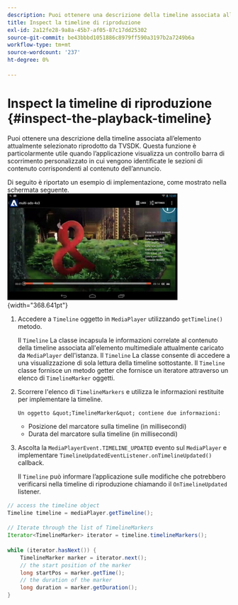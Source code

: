 ```yaml
---
description: Puoi ottenere una descrizione della timeline associata all’elemento attualmente selezionato riprodotto da TVSDK. Questa funzione è particolarmente utile quando l’applicazione visualizza un controllo barra di scorrimento personalizzato in cui vengono identificate le sezioni di contenuto corrispondenti al contenuto dell’annuncio.
title: Inspect la timeline di riproduzione
exl-id: 2a12fe28-9a8a-45b7-af05-87c17dd25302
source-git-commit: be43bbbd1051886c8979ff590a3197b2a7249b6a
workflow-type: tm+mt
source-wordcount: '237'
ht-degree: 0%

---
```


# Inspect la timeline di riproduzione {#inspect-the-playback-timeline}

Puoi ottenere una descrizione della timeline associata all’elemento attualmente selezionato riprodotto da TVSDK. Questa funzione è particolarmente utile quando l’applicazione visualizza un controllo barra di scorrimento personalizzato in cui vengono identificate le sezioni di contenuto corrispondenti al contenuto dell’annuncio.

Di seguito è riportato un esempio di implementazione, come mostrato nella schermata seguente.  ![](assets/inspect-playback.jpg){width="368.641pt"}

1. Accedere a `Timeline` oggetto in `MediaPlayer` utilizzando `getTimeline()` metodo.

   Il `Timeline` La classe incapsula le informazioni correlate al contenuto della timeline associata all&#39;elemento multimediale attualmente caricato da `MediaPlayer` dell&#39;istanza. Il `Timeline` La classe consente di accedere a una visualizzazione di sola lettura della timeline sottostante. Il `Timeline` classe fornisce un metodo getter che fornisce un iteratore attraverso un elenco di `TimelineMarker` oggetti.

1. Scorrere l&#39;elenco di `TimelineMarkers` e utilizza le informazioni restituite per implementare la timeline.

       Un oggetto &quot;TimelineMarker&quot; contiene due informazioni:
   
   * Posizione del marcatore sulla timeline (in millisecondi)
   * Durata del marcatore sulla timeline (in millisecondi)

1. Ascolta la `MediaPlayerEvent.TIMELINE_UPDATED` evento sul `MediaPlayer` e implementare `TimelineUpdatedEventListener.onTimelineUpdated()` callback.

   Il `Timeline` può informare l’applicazione sulle modifiche che potrebbero verificarsi nella timeline di riproduzione chiamando il `OnTimelineUpdated` listener.

```java
// access the timeline object 
Timeline timeline = mediaPlayer.getTimeline(); 
 
// Iterate through the list of TimelineMarkers 
Iterator<TimelineMarker> iterator = timeline.timelineMarkers(); 
 
while (iterator.hasNext()) { 
    TimelineMarker marker = iterator.next(); 
    // the start position of the marker 
    long startPos = marker.getTime(); 
    // the duration of the marker 
    long duration = marker.getDuration(); 
}
```

